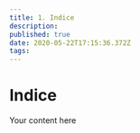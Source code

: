 ```yaml
---
title: 1. Indice
description: 
published: true
date: 2020-05-22T17:15:36.372Z
tags: 
---
```


# Indice
Your content here